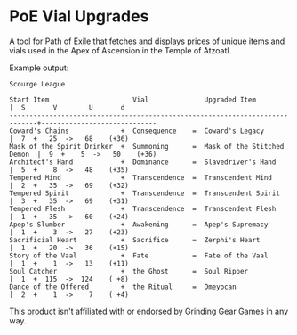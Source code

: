 # PoE Vial Upgrades

A tool for Path of Exile that fetches and displays prices of unique items and vials used in the Apex of Ascension in the Temple of Atzoatl.

Example output:
```
Scourge League

Start Item                     Vial              Upgraded Item               |  S       V        U       d
-----------------------------------------------------------------------------+-----------------------------
Coward's Chains             +  Consequence    =  Coward's Legacy             |  7  +   25  ->   68    (+36)
Mask of the Spirit Drinker  +  Summoning      =  Mask of the Stitched Demon  |  9  +    5  ->   50    (+36)
Architect's Hand            +  Dominance      =  Slavedriver's Hand          |  5  +    8  ->   48    (+35)
Tempered Mind               +  Transcendence  =  Transcendent Mind           |  2  +   35  ->   69    (+32)
Tempered Spirit             +  Transcendence  =  Transcendent Spirit         |  3  +   35  ->   69    (+31)
Tempered Flesh              +  Transcendence  =  Transcendent Flesh          |  1  +   35  ->   60    (+24)
Apep's Slumber              +  Awakening      =  Apep's Supremacy            |  1  +    3  ->   27    (+23)
Sacrificial Heart           +  Sacrifice      =  Zerphi's Heart              |  1  +   20  ->   36    (+15)
Story of the Vaal           +  Fate           =  Fate of the Vaal            |  1  +    1  ->   13    (+11)
Soul Catcher                +  the Ghost      =  Soul Ripper                 |  1  +  115  ->  124    ( +8)
Dance of the Offered        +  the Ritual     =  Omeyocan                    |  2  +    1  ->    7    ( +4)
```

This product isn't affiliated with or endorsed by Grinding Gear Games in any way.
